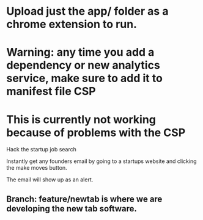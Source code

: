 # Upload just the app/ folder as a chrome extension to run. 
# Warning: any time you add a dependency or new analytics service, make sure to add it to manifest file CSP
# This is currently not working because of problems with the CSP

Hack the startup job search

Instantly get any founders email by going to a startups website and clicking the make moves button. 

The email will show up as an alert.

## Branch: feature/newtab is where we are developing the new tab software.